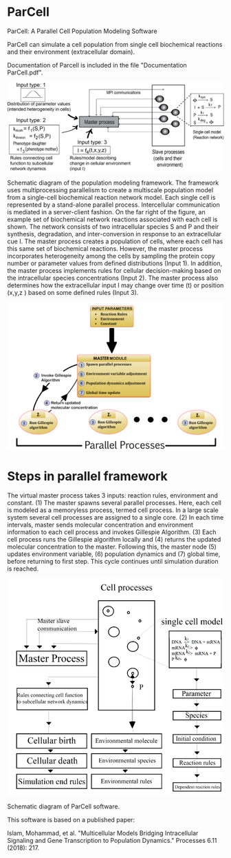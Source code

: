 [//]: # (Image References)
[image1]: ./image/Schematic1.png
[image2]: ./image/Schematic2.png
[image3]: ./image/Schematic3.png

# ParCell
ParCell: A Parallel Cell Population Modeling Software

ParCell can simulate a cell population from single cell biochemical reactions and their environment (extracellular domain).

Documentation of Parcell is included in the file "Documentation ParCell.pdf".

![alt text][image1]

Schematic diagram of the population modeling framework. The framework uses multiprocessing parallelism to create a multiscale population model from a single-cell biochemical reaction network model. Each single cell is represented by a stand-alone parallel process. Intercellular communication is mediated in a server-client fashion. On the far right of the figure, an example set of biochemical network reactions associated with each cell is shown. The network consists of two intracellular species S and P and their synthesis, degradation, and inter-conversion in response to an extracellular cue I. The master process creates a population of cells, where each cell has this same set of biochemical reactions. However, the master process incorporates heterogeneity among the cells by sampling the protein copy number or parameter values from defined distributions (Input 1). In addition, the master process implements rules for cellular decision-making based on the intracellular species concentrations (Input 2). The master process also determines how the extracellular input I may change over time (t) or position (x,y,z
) based on some defined rules (Input 3).

![alt text][image2]

# Steps in parallel framework

The virtual master process takes 3 inputs: reaction rules, environment and constant. (1) The master spawns several parallel processes. Here, each cell is modeled as a memoryless process, termed cell process. In a large scale system several cell processes are assigned to a single core. (2) In each time intervals, master sends molecular concentration and environment information to each cell process and invokes Gillespie Algorithm. (3) Each cell process runs the Gillespie algorithm locally and (4) returns the updated molecular concentration to the master. Following this, the master node (5) updates environment variable, (6) population dynamics and (7) global time, before returning to first step. This cycle continues until simulation duration is reached.

![alt text][image3]

Schematic diagram of ParCell software.

This software is based on a published paper:

Islam, Mohammad, et al. "Multicellular Models Bridging Intracellular Signaling and Gene Transcription to Population Dynamics." Processes 6.11 (2018): 217.

